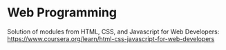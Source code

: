# Web Programming
Solution of modules from HTML, CSS, and Javascript for Web Developers: https://www.coursera.org/learn/html-css-javascript-for-web-developers
